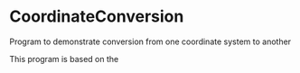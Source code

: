 # CoordinateConversion
Program to demonstrate conversion from one coordinate system to another

This program is based on the 
